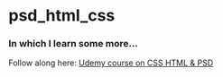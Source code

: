 psd_html_css
============

### In which I learn some more...

Follow along here: [Udemy course on CSS HTML &amp; PSD](https://www.udemy.com/build-beautiful-html5-website/)

